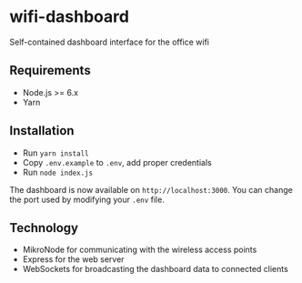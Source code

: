# wifi-dashboard

Self-contained dashboard interface for the office wifi

## Requirements

* Node.js >= 6.x
* Yarn

## Installation

* Run `yarn install`
* Copy `.env.example` to `.env`, add proper credentials
* Run `node index.js`

The dashboard is now available on `http://localhost:3000`. You can change the port used by modifying your `.env` file.

## Technology

* MikroNode for communicating with the wireless access points
* Express for the web server
* WebSockets for broadcasting the dashboard data to connected clients

